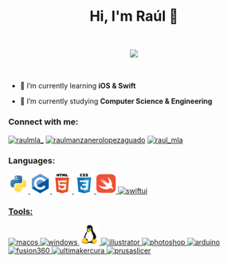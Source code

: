 <h1 align="center">Hi, I'm Raúl 👋</h1>

<br/>

<p align="center"><img src="https://cdn.dribbble.com/users/1277312/screenshots/14733298/media/39b1045e593737587dd60e42c8422d1f.gif" /></p>

<br/>

- 🔭 I’m currently learning **iOS & Swift**

- 🌱 I’m currently studying **Computer Science & Engineering**

<h3 align="left">Connect with me:</h3>
<p align="left">
<a href="https://twitter.com/raulmla_" target="blank"><img align="center" src="https://raw.githubusercontent.com/rahuldkjain/github-profile-readme-generator/master/src/images/icons/Social/twitter.svg" alt="raulmla_" height="30" width="40" /></a>
<a href="https://linkedin.com/in/raulmanzanerolopezaguado" target="blank"><img align="center" src="https://raw.githubusercontent.com/rahuldkjain/github-profile-readme-generator/master/src/images/icons/Social/linked-in-alt.svg" alt="raulmanzanerolopezaguado" height="30" width="40" /></a>
<a href="https://instagram.com/raul_mla" target="blank"><img align="center" src="https://raw.githubusercontent.com/rahuldkjain/github-profile-readme-generator/master/src/images/icons/Social/instagram.svg" alt="raul_mla" height="30" width="40" /></a>
</p>

<h3 align="left">Languages:</h3>
<p align="left"> <a href="https://www.python.org" target="_blank" rel="noreferrer"> <img src="https://raw.githubusercontent.com/devicons/devicon/master/icons/python/python-original.svg" alt="python" width="40" height="40"/>
</a> <a href="https://www.cprogramming.com/" target="_blank" rel="noreferrer"> <img src="https://raw.githubusercontent.com/devicons/devicon/master/icons/c/c-original.svg" alt="c" width="40" height="40"/>
</a> <a href="https://www.w3.org/html/" target="_blank" rel="noreferrer"> <img src="https://raw.githubusercontent.com/devicons/devicon/master/icons/html5/html5-original-wordmark.svg" alt="html5" width="40" height="40"/>
</a> <a href="https://www.w3schools.com/css/" target="_blank" rel="noreferrer"> <img src="https://raw.githubusercontent.com/devicons/devicon/master/icons/css3/css3-original-wordmark.svg" alt="css3" width="40" height="40"/>
</a> <a href="https://developer.apple.com/swift/" target="_blank" rel="noreferrer"> <img src="https://raw.githubusercontent.com/devicons/devicon/master/icons/swift/swift-original.svg" alt="swift" width="40" height="40"/>
</a> <a href="https://developer.apple.com/swiftui/" target="_blank" rel="noreferrer"> <img src="https://cfeapps.com/wp-content/uploads/2020/04/SwiftUI-la-nueva-forma-de-crear-Apps2.png" alt="swiftui" width="40" height="40"/>
</p>

  
<h3 align="left">Tools:</h3>
<p align="left"> </a> <a href="https://www.apple.com/es/macos" target="_blank" rel="noreferrer"> <img src="https://upload.wikimedia.org/wikipedia/commons/thumb/2/22/MacOS_logo_%282017%29.svg/800px-MacOS_logo_%282017%29.svg.png" alt="macos" width="40" height="40"/>
</a> <a href="https://www.microsoft.com/es-es/windows?r=1" target="_blank" rel="noreferrer"> <img src="https://upload.wikimedia.org/wikipedia/commons/thumb/5/5f/Windows_logo_-_2012.svg/2048px-Windows_logo_-_2012.svg.png" alt="windows" width="40" height="40"/>
</a> <a href="https://www.linux.org/" target="_blank" rel="noreferrer"> <img src="https://raw.githubusercontent.com/devicons/devicon/master/icons/linux/linux-original.svg" alt="linux" width="40" height="40"/>
</a> <a href="https://www.adobe.com/in/products/illustrator.html" target="_blank" rel="noreferrer"> <img src="https://cdn.freelogovectors.net/wp-content/uploads/2020/07/adobe-illustrator-logo.png" alt="illustrator" width="40" height="40"/>
</a> <a href="https://www.photoshop.com/en" target="_blank" rel="noreferrer"> <img src="https://cdn.freelogovectors.net/wp-content/uploads/2021/09/adobe-photoshop-logo-freelogovectors.net_-768x768.png" alt="photoshop" width="40" height="40"/>
</a> <a href="https://www.arduino.cc/" target="_blank" rel="noreferrer"> <img src="https://cdn.worldvectorlogo.com/logos/arduino-1.svg" alt="arduino" width="40" height="40"/>
</a> <a href="https://www.autodesk.es/products/fusion-360/overview" target="_blank" rel="noreferrer"> <img src="https://www.fundaciocim.org/sites/default/media/styles/facebook/public/cimupc-cad-fusion-360.png?itok=ynjmABmA" alt="fusion360" width="40" height="40"/>
</a> <a href="https://ultimaker.com/es/software/ultimaker-cura" target="_blank" rel="noreferrer"> <img src="https://bitfab.io/wp-content/uploads/2019/04/cura-logo.png" alt="ultimakercura" width="40" height="40"/>
</a> <a href="https://www.prusa3d.com/es/pagina/prusaslicer_424/" target="_blank" rel="noreferrer"> <img src="https://images.cults3d.com/dQ1ZLvHIFcmCps0Qt_u2zrYSK_g=/516x516/https://files.cults3d.com/uploaders/14685099/illustration-file/327dd629-5f35-4b32-82fc-ffc5566f07a9/PrusaSlicer-1.png" alt="prusaslicer" width="40" height="40"/>
</p>
